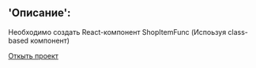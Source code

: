 
## 'Описание':  
Необходимо создать React-компонент ShopItemFunc (Испоьзуя class-based компонент) 



[Откыть проект](https://rbabarov.github.io/react1.2cbc/)

